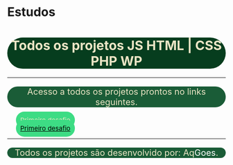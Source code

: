 # Estudos
<h1 style="text-align:center;font-size:30px;background-color:#063d1e;color:#ebe5c5;border-radius:40px;">Todos os projetos JS HTML | CSS PHP WP</h1>
<hr>
<p style="text-align:center;font-size:20px;background-color:#1a5c37;color:#ebe5c5;border-radius:40px;">Acesso a todos os projetos prontos no links seguintes.</p>
<li style="list-style:none;"><a style="font-size:15px;background-color:#3ddc84;color:#ebe5c5;border-radius:20px;margin:20px; padding:10px;" href="https://alanqg.github.io/Estudos/HTML/Modulo-02-html%20Guanabara/13-projeto-do-zero(corecao-desafio)/part-09/" target="_blank">Primeiro desafio</a></li>
<li style="list-style:none;"><a style="font-size:15px;background-color:#3ddc84;color:#000;border-radius:20px;margin:20px;padding:10px;" href="https://alanqg.github.io/Estudos/HTML/Modulo-02-html%20Guanabara/13-projeto-do-zero(corecao-desafio)/part-09/" target="_blank">Primeiro desafio</a></li>
<hr>
<p style="text-align:center;font-size:20px;background-color:#1a5c37;color:#ebe5c5;border-radius:40px;">Todos os projetos são desenvolvido por: Aq<span style="color:#fff;">Goes</span>.</p>

